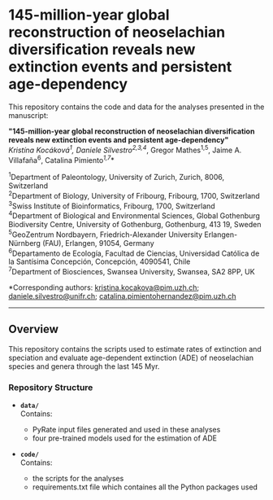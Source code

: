 # 145-million-year global reconstruction of neoselachian diversification reveals new extinction events and persistent age-dependency 

This repository contains the code and data for the analyses presented in the manuscript:

**"145-million-year global reconstruction of neoselachian diversification reveals new extinction events and persistent age-dependency"**  
**Kristína Kocáková<sup>1*</sup>, Daniele Silvestro<sup>2,3,4*</sup>, Gregor Mathes<sup>1,5</sup>, Jaime A. Villafaña<sup>6</sup>, Catalina Pimiento<sup>*1,7</sup>**  

<sup>1</sup>Department of Paleontology, University of Zurich, Zurich, 8006, Switzerland<br />
<sup>2</sup>Department of Biology, University of Fribourg, Fribourg, 1700, Switzerland<br />
<sup>3</sup>Swiss Institute of Bioinformatics, Fribourg, 1700, Switzerland<br />
<sup>4</sup>Department of Biological and Environmental Sciences, Global Gothenburg Biodiversity Centre, University of Gothenburg, Gothenburg, 413 19, Sweden<br />
<sup>5</sup>GeoZentrum Nordbayern, Friedrich-Alexander University Erlangen-Nürnberg (FAU), Erlangen, 91054, Germany<br />
<sup>6</sup>Departamento de Ecología, Facultad de Ciencias, Universidad Católica de la Santísima Concepción, Concepción, 4090541, Chile<br />
<sup>7</sup>Department of Biosciences, Swansea University, Swansea, SA2 8PP, UK<br />

\*Corresponding authors: [kristina.kocakova@pim.uzh.ch](mailto:kristina.kocakova@pim.uzh.ch); [daniele.silvestro@unifr.ch](mailto:daniele.silvestro@unifr.ch); [catalina.pimientohernandez@pim.uzh.ch](mailto:catalina.pimientohernandez@pim.uzh.ch)

---

## Overview

This repository contains the scripts used to estimate rates of extinction and speciation and evaluate age-dependent extinction (ADE) of neoselachian species and genera through the last 145 Myr.

### Repository Structure

- **`data/`**  
  Contains:
  - PyRate input files generated and used in these analyses
  - four pre-trained models used for the estimation of ADE

- **`code/`**  
  Contains:
  - the scripts for the analyses
  - requirements.txt file which containes all the Python packages used
